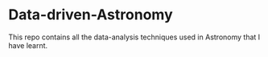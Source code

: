 # Data-driven-Astronomy
This repo contains all the data-analysis techniques used in Astronomy that I have learnt. 
